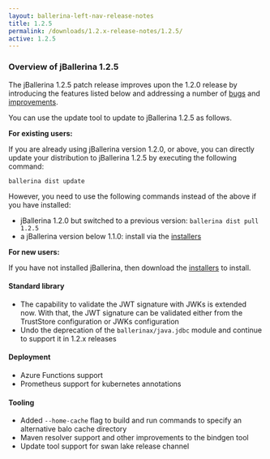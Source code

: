 ```yaml
---
layout: ballerina-left-nav-release-notes
title: 1.2.5 
permalink: /downloads/1.2.x-release-notes/1.2.5/
active: 1.2.5
---
```


### Overview of jBallerina 1.2.5
The jBallerina 1.2.5 patch release improves upon the 1.2.0 release by
 introducing the features listed below and addressing a number of [bugs](https://github.com/ballerina-platform/ballerina-lang/issues?q=is%3Aissue+milestone%3A%22Ballerina+1.2.5%22+label%3AType%2FBug+is%3Aclosed) and [improvements](https://github.com/ballerina-platform/ballerina-lang/issues?q=is%3Aissue+milestone%3A%22Ballerina+1.2.5%22+is%3Aclosed+label%3AType%2FImprovement).

You can use the update tool to update to jBallerina 1.2.5 as follows.

**For existing users:**

If you are already using jBallerina version 1.2.0, or above, you can directly update your distribution to jBallerina 1.2.5 by executing the following command:

```
ballerina dist update
```

However, you need to use the following commands instead of the above if you have installed:

- jBallerina 1.2.0 but switched to a previous version: `ballerina dist pull 1.2.5`
- a jBallerina version below 1.1.0: install via the [installers](https://ballerina.io/downloads/)

**For new users:**

If you have not installed jBallerina, then download the [installers](https://ballerina.io/downloads/) to install.

#### Standard library
- The capability to validate the JWT signature with JWKs is extended now. With that, the JWT signature can be validated either from the TrustStore configuration or JWKs configuration
- Undo the deprecation of the `ballerinax/java.jdbc` module and continue to support it in 1.2.x releases

#### Deployment
- Azure Functions support
- Prometheus support for kubernetes annotations

#### Tooling 
- Added `--home-cache` flag to build and run commands to specify an alternative balo cache directory
- Maven resolver support and other improvements to the bindgen tool
- Update tool support for swan lake release channel


